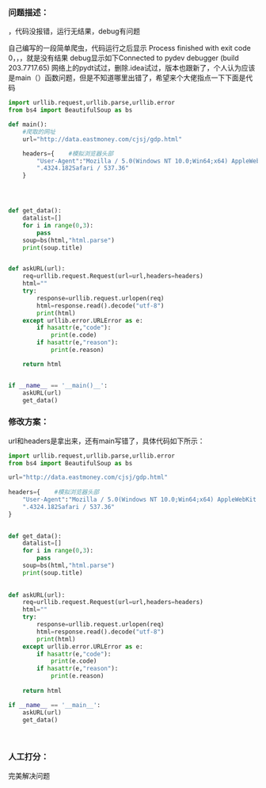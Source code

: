 ### 问题描述：
<p>，代码没报错，运行无结果，debug有问题</p>
自己编写的一段简单爬虫，代码运行之后显示
Process finished with exit code 0，，，就是没有结果
debug显示如下Connected to pydev debugger (build 203.7717.65)
网络上的pydt试过，删除.idea试过，版本也跟新了，个人认为应该是main（）函数问题，但是不知道哪里出错了，希望来个大佬指点一下下面是代码


```python
import urllib.request,urllib.parse,urllib.error
from bs4 import BeautifulSoup as bs

def main():
    #爬取的网址
    url="http://data.eastmoney.com/cjsj/gdp.html"

    headers={    #模拟浏览器头部
        "User-Agent":"Mozilla / 5.0(Windows NT 10.0;Win64;x64) AppleWebKit / 537.36(KHTML, likeGecko) Chrome / 88.0"
        ".4324.182Safari / 537.36"
    }




def get_data():
    datalist=[]
    for i in range(0,3):
        pass
    soup=bs(html,"html.parse")
    print(soup.title)


def askURL(url):
    req=urllib.request.Request(url=url,headers=headers)
    html=""
    try:
        response=urllib.request.urlopen(req)
        html=response.read().decode("utf-8")
        print(html)
    except urllib.error.URLError as e:
        if hasattr(e,"code"):
            print(e.code)
        if hasattr(e,"reason"):
            print(e.reason)

    return html


if __name__ == '__main()__':
    askURL(url)
    get_data() 
```

### 修改方案：
url和headers是拿出来，还有main写错了，具体代码如下所示：


```python
import urllib.request,urllib.parse,urllib.error
from bs4 import BeautifulSoup as bs

url="http://data.eastmoney.com/cjsj/gdp.html"
 
headers={    #模拟浏览器头部
    "User-Agent":"Mozilla / 5.0(Windows NT 10.0;Win64;x64) AppleWebKit / 537.36(KHTML, likeGecko) Chrome / 88.0"
    ".4324.182Safari / 537.36"
}

 
def get_data():
    datalist=[]
    for i in range(0,3):
        pass
    soup=bs(html,"html.parse")
    print(soup.title)
 
 
def askURL(url):
    req=urllib.request.Request(url=url,headers=headers)
    html=""
    try:
        response=urllib.request.urlopen(req)
        html=response.read().decode("utf-8")
        print(html)
    except urllib.error.URLError as e:
        if hasattr(e,"code"):
            print(e.code)
        if hasattr(e,"reason"):
            print(e.reason)
 
    return html

if __name__ == '__main__':
    askURL(url)
    get_data()

```
 
 
### 人工打分：
完美解决问题
